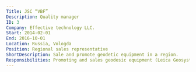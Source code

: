 ```yaml
---
Title: JSC “VBF”
Description: Quality manager
ID: 3
Company: Effective technology LLC.
Start: 2014-02-01
End: 2016-10-01
Location: Russia, Vologda
Position: Regional sales representative
ShortDescription: Sale and promote geodetic equipment in a region.
Responsibilities: Promoting and sales geodesic equipment (Leica Geosystems and own brand EFT) on the Vologda region.\nMy general responsibilities included:\n- Finding new clients (cold calling), figuring out the needs, plans and capabilities of potential customers. Preparing a technical task and controlling its immutability during the whole deal.\n- Selecting the most suitable equipment to solve client tasks. Making a presentation considering the client’s desires, fears and expectations.\n- Presentation of our solutions for customers. Fulfilling demonstrations of work of our equipment in the field in comparison with our competitors.\n- Item2 following a client: from the first contact to commissioning equipment with after-sales support providing technical consultations.\n- Figuring out the suggestion of improvement and complaints about the equipment of our brand EFT.\n\nI organized two common regional seminars and one specialized for promoting the equipment of our brand and company’s services; I had public speeches for 35-55 persons.\nMy work process was organized by myself independently including prioritizing tasks and my work schedule.\nAll the activities of our competitors and deals from hand-to-hand between our clients were under control.
---
```

